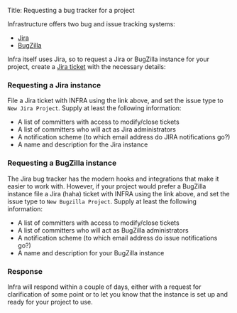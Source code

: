Title: Requesting a bug tracker for a project

Infrastructure offers two bug and issue tracking systems:

  - <a href="https://issues.apache.org/jira/" target="_blank">Jira</a>
  - <a href="https://issues.apache.org/bugzilla/" target="_blank">BugZilla</a>
  
Infra itself uses Jira, so to request a Jira or BugZilla instance for your project, create a <a href="https://issues.apache.org/jira/browse/INFRA" target="_blank">Jira ticket</a> with the necessary details:

### Requesting a Jira instance ###

File a Jira ticket with INFRA using the link above, and set the issue type to `New Jira Project`. Supply at least the following information:

  - A list of committers with access to modify/close tickets
  - A list of committers who will act as Jira administrators
  - A notification scheme (to which email address do JIRA notifications go?)
  - A name and description for the Jira instance

### Requesting a BugZilla instance ###

The Jira bug tracker has the modern hooks and integrations that make it easier to work with. However, if your project would prefer a BugZilla instance file a Jira (haha) ticket with INFRA using the link above, and set the issue type to `New Bugzilla Project`. Supply at least the following information:

  - A list of committers with access to modify/close tickets
  - A list of committers who will act as BugZilla administrators
  - A notification scheme (to which email address do issue notifications go?)
  - A name and description for your BugZilla instance
  
### Response ###

Infra will respond within a couple of days, either with a request for clarification of some point or to let you know that the instance is set up and ready for your project to use.
